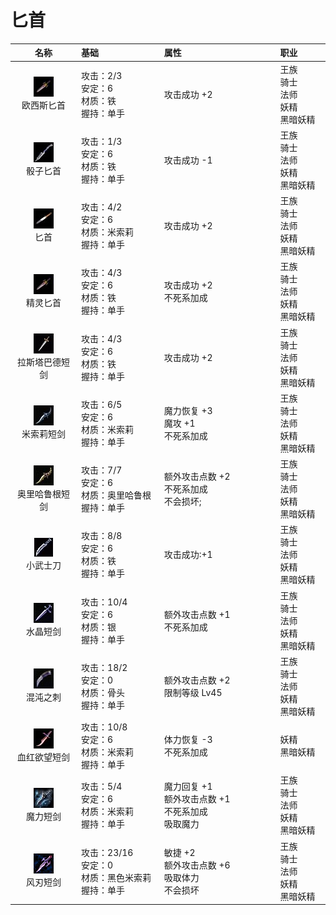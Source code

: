 # 匕首

| 名称 | 基础 | 属性| 职业 |
| :--: | :--- | :---| :--- |
| <center><img src="/weapon/w016.jpg"/></center> 欧西斯匕首 | 攻击：2/3<br>安定：6<br>材质：铁<br>握持：单手 | 攻击成功 +2 | 王族<br>骑士<br>法师<br>妖精<br>黑暗妖精 |
| <center><img src="/weapon/w057.jpg"/></center> 骰子匕首 | 攻击：1/3<br>安定：6<br>材质：铁<br>握持：单手 | 攻击成功 -1 | 王族<br>骑士<br>法师<br>妖精<br>黑暗妖精 |
| <center><img src="/weapon/w017.jpg"/></center> 匕首 | 攻击：4/2<br>安定：6<br>材质：米索莉<br>握持：单手 | 攻击成功 +2 | 王族<br>骑士<br>法师<br>妖精<br>黑暗妖精 |
| <center><img src="/weapon/w016.jpg"/></center> 精灵匕首 | 攻击：4/3<br>安定：6<br>材质：铁<br>握持：单手 | 攻击成功 +2<br>不死系加成 | 王族<br>骑士<br>法师<br>妖精<br>黑暗妖精 |
| <center><img src="/weapon/w176.jpg"/></center> 拉斯塔巴德短剑 | 攻击：4/3<br>安定：6<br>材质：铁<br>握持：单手 | 攻击成功 +2 | 王族<br>骑士<br>法师<br>妖精<br>黑暗妖精 |
| <center><img src="/weapon/w210.jpg"/></center> 米索莉短剑 | 攻击：6/5<br>安定：6<br>材质：米索莉<br>握持：单手 | 魔力恢复 +3<br>魔攻 +1<br>不死系加成 | 王族<br>骑士<br>法师<br>妖精<br>黑暗妖精 |
| <center><img src="/weapon/w211.jpg"/></center> 奥里哈鲁根短剑 | 攻击：7/7<br>安定：6<br>材质：奥里哈鲁根<br>握持：单手 | 额外攻击点数 +2<br>不死系加成<br>不会损坏; | 王族<br>骑士<br>法师<br>妖精<br>黑暗妖精 |
| <center><img src="/weapon/w182.jpg"/></center> 小武士刀 | 攻击：8/8<br>安定：6<br>材质：铁<br>握持：单手 | 攻击成功:+1 | 王族<br>骑士<br>法师<br>妖精<br>黑暗妖精 |
| <center><img src="/weapon/w232.jpg"/></center> 水晶短剑 | 攻击：10/4<br>安定：6<br>材质：银<br>握持：单手 | 额外攻击点数 +1<br>不死系加成 | 王族<br>骑士<br>法师<br>妖精<br>黑暗妖精 |
| <center><img src="/weapon/w243.jpg"/></center> 混沌之刺 | 攻击：18/2<br>安定：0<br>材质：骨头<br>握持：单手 | 额外攻击点数 +2<br>限制等级 Lv45 | 王族<br>骑士<br>法师<br>妖精<br>黑暗妖精 |
| <center><img src="/weapon/w218.jpg"/></center> 血红欲望短剑 | 攻击：10/8<br>安定：6<br>材质：米索莉<br>握持：单手 | 体力恢复 -3<br>不死系加成 | 妖精<br>黑暗妖精 |
| <center><img src="/weapon/w291.jpg"/></center> 魔力短剑 | 攻击：5/4<br>安定：6<br>材质：米索莉<br>握持：单手 | 魔力回复 +1<br>额外攻击点数 +1<br>不死系加成<br>吸取魔力 | 王族<br>骑士<br>法师<br>妖精<br>黑暗妖精 |
| <center><img src="/weapon/3245.gif"/></center> 风刃短剑 | 攻击：23/16<br>安定：0<br>材质：黑色米索莉<br>握持：单手 | 敏捷 +2<br>额外攻击点数 +6<br>吸取体力<br>不会损坏 | 王族<br>骑士<br>法师<br>妖精<br>黑暗妖精 |

<style>
table th:first-of-type {
    width: 20%;
}
table th:nth-of-type(2) {
    width: 25%;
}
table th:nth-of-type(3) {
    width: 35%;
}
table th:nth-of-type(4) {
    width: 15%;
}
</style>
